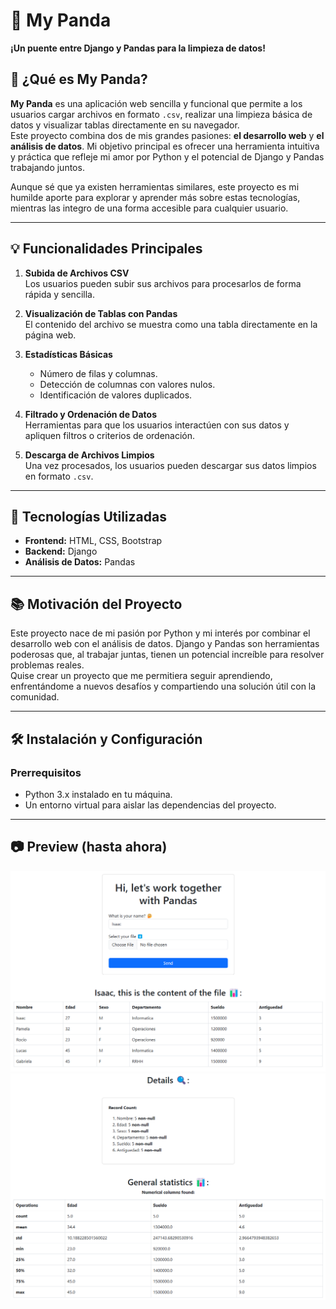# 🐼 My Panda  
**¡Un puente entre Django y Pandas para la limpieza de datos!**  

## 🎯 ¿Qué es My Panda?  
**My Panda** es una aplicación web sencilla y funcional que permite a los usuarios cargar archivos en formato `.csv`, realizar una limpieza básica de datos y visualizar tablas directamente en su navegador.  
Este proyecto combina dos de mis grandes pasiones: **el desarrollo web** y **el análisis de datos**. Mi objetivo principal es ofrecer una herramienta intuitiva y práctica que refleje mi amor por Python y el potencial de Django y Pandas trabajando juntos.  

Aunque sé que ya existen herramientas similares, este proyecto es mi humilde aporte para explorar y aprender más sobre estas tecnologías, mientras las integro de una forma accesible para cualquier usuario.  

---

## 💡 Funcionalidades Principales  
1. **Subida de Archivos CSV**  
   Los usuarios pueden subir sus archivos para procesarlos de forma rápida y sencilla.  

2. **Visualización de Tablas con Pandas**  
   El contenido del archivo se muestra como una tabla directamente en la página web.  

3. **Estadísticas Básicas**  
   - Número de filas y columnas.  
   - Detección de columnas con valores nulos.  
   - Identificación de valores duplicados.  

4. **Filtrado y Ordenación de Datos**  
   Herramientas para que los usuarios interactúen con sus datos y apliquen filtros o criterios de ordenación.  

5. **Descarga de Archivos Limpios**  
   Una vez procesados, los usuarios pueden descargar sus datos limpios en formato `.csv`.  

---

## 🚀 Tecnologías Utilizadas  
- **Frontend:** HTML, CSS, Bootstrap  
- **Backend:** Django  
- **Análisis de Datos:** Pandas  

---

## 📚 Motivación del Proyecto  
Este proyecto nace de mi pasión por Python y mi interés por combinar el desarrollo web con el análisis de datos. Django y Pandas son herramientas poderosas que, al trabajar juntas, tienen un potencial increíble para resolver problemas reales.  
Quise crear un proyecto que me permitiera seguir aprendiendo, enfrentándome a nuevos desafíos y compartiendo una solución útil con la comunidad.  

---

## 🛠️ Instalación y Configuración  
### Prerrequisitos  
- Python 3.x instalado en tu máquina.  
- Un entorno virtual para aislar las dependencias del proyecto.  

---

## 📷 Preview (hasta ahora)
![Vista previa uno](https://github.com/Abednego7/my_panda/blob/b45995036030da9fe80186e2770f2964fb2441dc/preview/preview.png)
![Vista previa dos](https://github.com/Abednego7/my_panda/blob/b45995036030da9fe80186e2770f2964fb2441dc/preview/preview-two.png)
